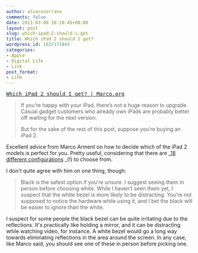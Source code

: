```yaml
---
author: alvaroserrano
comments: false
date: 2011-03-08 16:10:45+00:00
layout: post
slug: which-ipad-2-should-i-get
title: Which iPad 2 should I get?
wordpress_id: 1637171843
categories:
- Apple
- Digital Life
- Link
post_format:
- Link
---
```


<span style="font-family: monospace;"><a href="http://www.marco.org/3716727900" target="_blank" class="external-link" title="Via marco.org">Which iPad 2 should I get? | Marco.org</a>
    </span>




<blockquote>If you’re happy with your iPad, there’s not a huge reason to upgrade. Casual gadget customers who already own iPads are probably better off waiting for the next version.

But for the sake of the rest of this post, suppose you’re buying an iPad 2.</blockquote>


Excellent advice from Marco Arment on how to decide which of the iPad 2 models is perfect for you. Pretty useful, considering that there are _[18 different configurations](http://store.apple.com/us/browse/home/shop_ipad/family/ipad/start/select?mco=MjEzNTIwNzE) _(!) to choose from.

I don't quite agree with him on one thing, though:


<blockquote>Black is the safest option if you’re unsure. I suggest seeing them in person before choosing white. While I haven’t seen them yet, I suspect that the white bezel is more likely to be distracting. You’re not supposed to notice the hardware while using it, and I bet the black will be easier to ignore than the white.</blockquote>


I suspect for some people the black bezel can be quite irritating due to the reflections. It's practically like holding a mirror, and it can be distracting while watching video, for instance. A white bezel would go a long way towards eliminating reflections in the area around the screen. In any case, like Marco said, you should see one of these in person before picking one.
